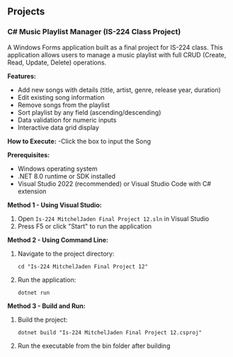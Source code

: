 
## Projects

### C# Music Playlist Manager (IS-224 Class Project)
A Windows Forms application built as a final project for IS-224 class. This application allows users to manage a music playlist with full CRUD (Create, Read, Update, Delete) operations.

**Features:**
- Add new songs with details (title, artist, genre, release year, duration)
- Edit existing song information
- Remove songs from the playlist
- Sort playlist by any field (ascending/descending)
- Data validation for numeric inputs
- Interactive data grid display

**How to Execute:**
-Click the box to input the Song

**Prerequisites:**
- Windows operating system
- .NET 8.0 runtime or SDK installed
- Visual Studio 2022 (recommended) or Visual Studio Code with C# extension

**Method 1 - Using Visual Studio:**
1. Open `Is-224 MitchelJaden Final Project 12.sln` in Visual Studio
2. Press F5 or click "Start" to run the application

**Method 2 - Using Command Line:**
1. Navigate to the project directory:
   ```
   cd "Is-224 MitchelJaden Final Project 12"
   ```
2. Run the application:
   ```
   dotnet run
   ```

**Method 3 - Build and Run:**
1. Build the project:
   ```
   dotnet build "Is-224 MitchelJaden Final Project 12.csproj"
   ```
2. Run the executable from the bin folder after building
